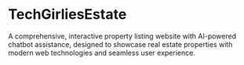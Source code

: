 # TechGirliesEstate
A comprehensive, interactive property listing website with AI-powered chatbot assistance, designed to showcase real estate properties with modern web technologies and seamless user experience.
